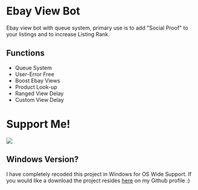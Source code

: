 # Ebay View Bot
Ebay view bot with queue system, primary use is to add "Social Proof" to your listings and to increase Listing Rank.

## Functions
- Queue System
- User-Error Free
- Boost Ebay Views
- Product Look-up
- Ranged View Delay
- Custom View Delay

# Support Me!
<a href="https://ko-fi.com/cainn" target="_blank"><img src="https://i.ibb.co/RTGhSsz/coffee.png"></a>

## Windows Version?
I have completely recoded this project in Windows for OS Wide Support. If you would like a download the project resides <a href="https://github.com/gothboiclique/Ebay-View-Bot-Windows">here</a> on my Github profile :)
